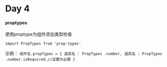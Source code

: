 # Day 4

#### proptypes
使用proptype为组件添加类型检查

`import PropTypes from 'prop-types'`

示例：
`组件名.propTypes = {
  道具名 : PropTypes .number,
  道具名 : PropTypes .number.isRequired,//设置为必需
}`
